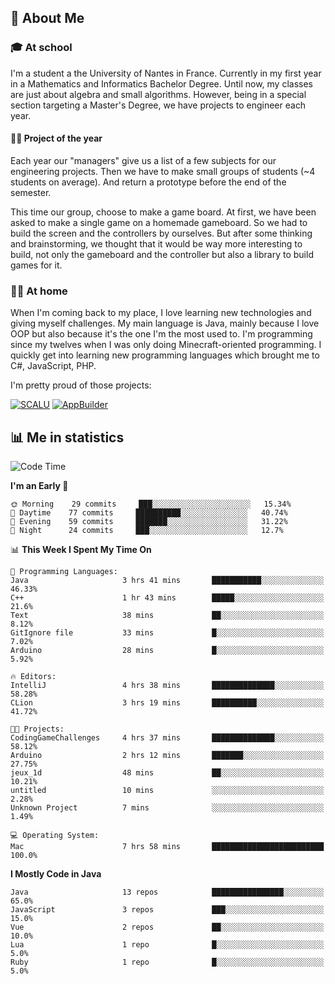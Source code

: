 ## 👀 About Me

### 🎓 At school

I'm a student a the University of Nantes in France. Currently in my first year in a Mathematics and Informatics Bachelor Degree. Until now, my classes are just about algebra and small algorithms. However, being in a special section targeting a Master's Degree, we have projects to engineer each year. 

#### 🔧🔬 Project of the year

Each year our "managers" give us a list of a few subjects for our engineering projects. Then we have to make small groups of students (~4 students on average). And return a prototype before the end of the semester.

This time our group, choose to make a game board. At first, we have been asked to make a single game on a homemade gameboard. So we had to build the screen and the controllers by ourselves. 
But after some thinking and brainstorming, we thought that it would be way more interesting to build, not only the gameboard and the controller but also a library to build games for it.

### 👨‍💻 At home

When I'm coming back to my place, I love learning new technologies and giving myself challenges. My main language is Java, mainly because I love OOP but also because it's the one I'm the most used to. I'm programming since my twelves when I was only doing Minecraft-oriented programming.  I quickly get into learning new programming languages which brought me to C#, JavaScript, PHP. 

I'm pretty proud of those projects:

[![SCALU](https://github-readme-stats.vercel.app/api/pin?username=renardfute&repo=SCALU)](https://github.com/renardfute/scalu)
[![AppBuilder](https://github-readme-stats.vercel.app/api/pin?username=pulsedev2&repo=AppBuilder)](https://github.com/pulsedev2/AppBuilder)

## 📊 Me in statistics
<!--START_SECTION:waka-->
![Code Time](http://img.shields.io/badge/Code%20Time-42%20hrs%2021%20mins-blue)

**I'm an Early 🐤** 

```text
🌞 Morning    29 commits     ███░░░░░░░░░░░░░░░░░░░░░░   15.34% 
🌆 Daytime    77 commits     ██████████░░░░░░░░░░░░░░░   40.74% 
🌃 Evening    59 commits     ███████░░░░░░░░░░░░░░░░░░   31.22% 
🌙 Night      24 commits     ███░░░░░░░░░░░░░░░░░░░░░░   12.7%

```


📊 **This Week I Spent My Time On** 

```text
💬 Programming Languages: 
Java                     3 hrs 41 mins       ███████████░░░░░░░░░░░░░░   46.33% 
C++                      1 hr 43 mins        █████░░░░░░░░░░░░░░░░░░░░   21.6% 
Text                     38 mins             ██░░░░░░░░░░░░░░░░░░░░░░░   8.12% 
GitIgnore file           33 mins             █░░░░░░░░░░░░░░░░░░░░░░░░   7.02% 
Arduino                  28 mins             █░░░░░░░░░░░░░░░░░░░░░░░░   5.92%

🔥 Editors: 
IntelliJ                 4 hrs 38 mins       ██████████████░░░░░░░░░░░   58.28% 
CLion                    3 hrs 19 mins       ██████████░░░░░░░░░░░░░░░   41.72%

🐱‍💻 Projects: 
CodingGameChallenges     4 hrs 37 mins       ██████████████░░░░░░░░░░░   58.12% 
Arduino                  2 hrs 12 mins       ███████░░░░░░░░░░░░░░░░░░   27.75% 
jeux_1d                  48 mins             ██░░░░░░░░░░░░░░░░░░░░░░░   10.21% 
untitled                 10 mins             ░░░░░░░░░░░░░░░░░░░░░░░░░   2.28% 
Unknown Project          7 mins              ░░░░░░░░░░░░░░░░░░░░░░░░░   1.49%

💻 Operating System: 
Mac                      7 hrs 58 mins       █████████████████████████   100.0%

```

**I Mostly Code in Java** 

```text
Java                     13 repos            ████████████████░░░░░░░░░   65.0% 
JavaScript               3 repos             ███░░░░░░░░░░░░░░░░░░░░░░   15.0% 
Vue                      2 repos             ██░░░░░░░░░░░░░░░░░░░░░░░   10.0% 
Lua                      1 repo              █░░░░░░░░░░░░░░░░░░░░░░░░   5.0% 
Ruby                     1 repo              █░░░░░░░░░░░░░░░░░░░░░░░░   5.0%

```



<!--END_SECTION:waka-->

